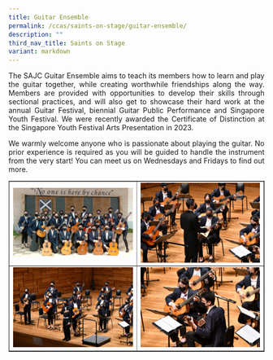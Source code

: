 ```yaml
---
title: Guitar Ensemble
permalink: /ccas/saints-on-stage/guitar-ensemble/
description: ""
third_nav_title: Saints on Stage
variant: markdown
---
```

<p align="justify">The SAJC Guitar Ensemble aims to teach its members how to learn and play the guitar together, while creating worthwhile friendships along the way. Members are provided with opportunities to develop their skills through sectional practices, and will also get to showcase their hard work at the annual Guitar Festival, biennial Guitar Public Performance and Singapore Youth Festival. We were recently awarded the Certificate of Distinction at the Singapore Youth Festival Arts Presentation in 2023.</p>
<p align="justify">We warmly welcome anyone who is passionate about playing the guitar. No prior experience is required as you will be guided to handle the instrument from the very start! You can meet us on Wednesdays and Fridays to find out more.</p>
<table style="border-collapse: collapse; width: 100%;" border="1">
<tbody>
<tr>
<td style="width: 50%;"><img src="/images/ge1.jpg"></td>
<td style="width: 50%;"><img src="/images/ge2.jpg"></td>
</tr>
<tr>
<td style="width: 50%;"><img src="/images/ge3.jpg"></td>
<td style="width: 50%;"><img src="/images/ge4.jpg"></td>
</tr>
</tbody>
</table>